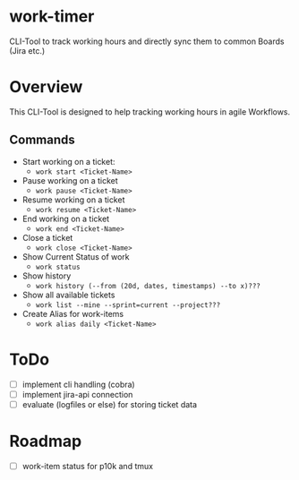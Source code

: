 # work-timer
CLI-Tool to track working hours and directly sync them to common Boards (Jira etc.)

# Overview
This CLI-Tool is designed to help tracking working hours in agile Workflows.

## Commands
- Start working on a ticket:
    - `work start <Ticket-Name>`
- Pause working on a ticket
    - `work pause <Ticket-Name>`
- Resume working on a ticket
    - `work resume <Ticket-Name>`
- End working on a ticket
    - `work end <Ticket-Name>`
- Close a ticket
    - `work close <Ticket-Name>`
- Show Current Status of work
    - `work status`
- Show history
    - `work history (--from (20d, dates, timestamps) --to x)???`
- Show all available tickets
    - `work list --mine --sprint=current --project???`
- Create Alias for work-items
    - `work alias daily <Ticket-Name>`

# ToDo
- [ ] implement cli handling (cobra)
- [ ] implement jira-api connection
- [ ] evaluate (logfiles or else) for storing ticket data

# Roadmap
- [ ] work-item status for p10k and tmux
